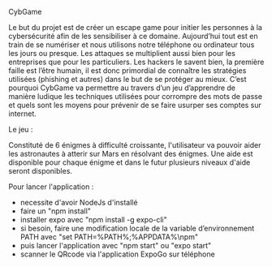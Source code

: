 CybGame

Le but du projet est de créer un escape game pour initier les personnes à la cybersécurité afin de les sensibiliser à ce domaine. Aujourd’hui tout est en train de se numériser et nous utilisons notre téléphone ou ordinateur tous les jours ou presque. Les attaques se multiplient aussi bien pour les entreprises que pour les particuliers. Les hackers le savent bien, la première faille est l’être humain, il est donc primordial de connaître les stratégies utilisées (phishing et autres) dans le but de se protéger au mieux. C’est pourquoi CybGame va permettre au travers d’un jeu d’apprendre de manière ludique les techniques utilisées pour corrompre des mots de passe et quels sont les moyens pour prévenir de se faire usurper ses comptes sur internet.


Le jeu : 

Constituté de 6 énigmes à difficulté croissante, l'utilisateur va pouvoir aider les astronautes à atterir sur Mars en résolvant des énigmes. Une aide est disponible pour chaque énigme et dans le futur plusieurs niveaux d'aide seront disponibles.


Pour lancer l'application :
- necessite d'avoir NodeJs d'installé
- faire un "npm install"
- installer expo avec "npm install -g expo-cli"
- si besoin, faire une modification locale de la variable d’environnement PATH avec "set PATH=%PATH%;%APPDATA%\npm"
- puis lancer l'application avec "npm start" ou "expo start"
- scanner le QRcode via l'application ExpoGo sur téléphone